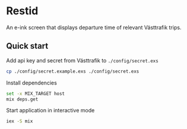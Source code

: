 # Restid

An e-ink screen that displays departure time of relevant Västtrafik trips.

## Quick start

Add api key and secret from Västtrafik to `./config/secret.exs`

```bash
cp ./config/secret.example.exs ./config/secret.exs
```

Install dependencies

```bash
set -x MIX_TARGET host
mix deps.get
```

Start application in interactive mode

```bash
iex -S mix
```
